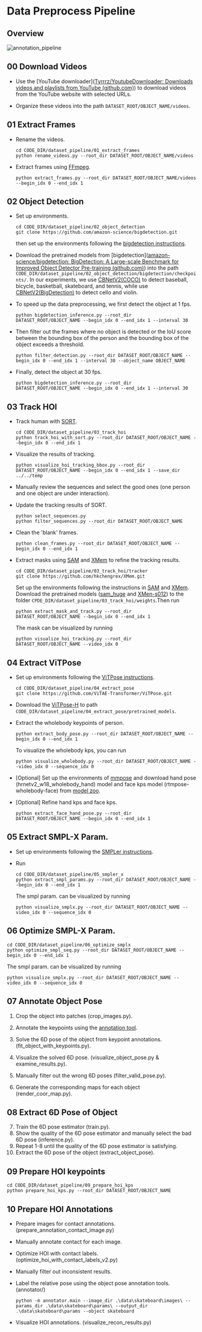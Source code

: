# Data Preprocess Pipeline

## Overview

![annotation_pipeline](../assets/annotation_pipeline.png)

## 00 Download Videos

* Use the [YouTube downloader]([Tyrrrz/YoutubeDownloader: Downloads videos and playlists from YouTube (github.com)](https://github.com/Tyrrrz/YoutubeDownloader)) to download videos from the YouTube website with selected URLs. 

* Organize these videos into the path `DATASET_ROOT/OBJECT_NAME/videos`.

## 01 Extract Frames

* Rename the videos.

  ```
  cd CODE_DIR/dataset_pipeline/01_extract_frames
  python rename_videos.py --root_dir DATASET_ROOT/OBJECT_NAME/videos
  ```

* Extract frames using [FFmpeg](https://ffmpeg.org/).

  ```
  python extract_frames.py --root_dir DATASET_ROOT/OBJECT_NAME/videos --begin_idx 0 --end_idx 1
  ```

## 02 Object Detection

* Set up environments.

  ```
  cd CODE_DIR/dataset_pipeline/02_object_detection
  git clone https://github.com/amazon-science/bigdetection.git
  ```

  then set up the environments following the [bigdetection instructions](https://github.com/amazon-science/bigdetection).

* Download the pretrained models from [bigdetection]([amazon-science/bigdetection: BigDetection: A Large-scale Benchmark for Improved Object Detector Pre-training (github.com)](https://github.com/amazon-science/bigdetection)) into the path `CODE_DIR/dataset_pipeline/02_object_detection/bigdetection/checkpoints/`. In our experiments, we use [CBNetV2(COCO)](https://big-detection.s3.us-west-2.amazonaws.com/bigdet_cpts/mmdetection_cpts/htc_cbv2_swin_base_giou_4conv1f_bigdet_coco-ft_20e.pth) to detect baseball, bicycle, basketball, skateboard, and tennis, while use [CBNetV2(BigDetection)](https://big-detection.s3.us-west-2.amazonaws.com/bigdet_cpts/mmdetection_cpts/htc_cbv2_swin_base_giou_4conv1f_bigdet.pth) to detect cello and violin.

* To speed up the data preprocessing, we first detect the object at 1 fps.

  ```
  python bigdetection_inference.py --root_dir DATASET_ROOT/OBJECT_NAME --begin_idx 0 --end_idx 1 --interval 30
  ```

* Then filter out the frames where no object is detected or the IoU score between the bounding box of the person and the bounding box of the object exceeds a threshold.

  ```
  python filter_detection.py --root_dir DATASET_ROOT/OBJECT_NAME --begin_idx 0 --end_idx 1 --interval 30 --object_name OBJECT_NAME
  ```

* Finally, detect the object at 30 fps.

  ```
  python bigdetection_inference.py --root_dir DATASET_ROOT/OBJECT_NAME --begin_idx 0 --end_idx 1 --interval 30
  ```

## 03 Track HOI

* Track human with [SORT](https://github.com/abewley/sort).

  ```
  cd CODE_DIR/dataset_pipeline/03_track_hoi
  python track_hoi_with_sort.py --root_dir DATASET_ROOT/OBJECT_NAME --begin_idx 0 --end_idx 1
  ```

* Visualize the results of tracking.

  ```
  python visualize_hoi_tracking_bbox.py --root_dir DATASET_ROOT/OBJECT_NAME --begin_idx 0 --end_idx 1 --save_dir ../../temp
  ```

* Manually review the sequences and select the good ones (one person and one object are under interaction).

* Update the tracking results of SORT.

  ```
  python select_sequences.py
  python filter_sequences.py --root_dir DATASET_ROOT/OBJECT_NAME
  ```

* Clean the 'blank' frames.

  ```
  python clean_frames.py --root_dir DATASET_ROOT/OBJECT_NAME --begin_idx 0 --end_idx 1
  ```

* Extract masks using [SAM](https://github.com/facebookresearch/segment-anything)  and [XMem](https://github.com/hkchengrex/XMem) to refine the tracking results.

  ```
  cd CODE_DIR/dataset_pipeline/03_track_hoi/tracker
  git clone https://github.com/hkchengrex/XMem.git
  ```

  Set up the environments following the instructions in [SAM](https://github.com/facebookresearch/segment-anything)  and [XMem](https://github.com/hkchengrex/XMem).  Download the pretrained models ([sam_huge](https://dl.fbaipublicfiles.com/segment_anything/sam_vit_h_4b8939.pth) and [XMen-s012](https://drive.google.com/drive/folders/1QYsog7zNzcxGXTGBzEhMUg8QVJwZB6D1?usp=sharing)) to the folder `CPDE_DIR/dataset_pipeline/03_track_hoi/weights`.Then run

  ```
  python extract_mask_and_track.py --root_dir DATASET_ROOT/OBJECT_NAME --begin_idx 0 --end_idx 1
  ```

  The mask can be visualized by running

  ```
  python visualize_hoi_tracking.py --root_dir DATASET_ROOT/OBJECT_NAME --video_idx 0
  ```

## 04 Extract ViTPose

* Set up environments following the [ViTPose instructions](https://github.com/ViTAE-Transformer/ViTPose).

  ```
  cd CODE_DIR/dataset_pipeline/04_extract_pose
  git clone https://github.com/ViTAE-Transformer/ViTPose.git
  ```

* Download the [ViTPose-H](https://1drv.ms/u/s!AimBgYV7JjTlgccoXv8rCUgVe7oD9Q?e=ZBw6gR) to path `CODE_DIR/dataset_pipeline/04_extract_pose/pretrained_models`.

* Extract the wholebody keypoints of person.

  ```
  python extract_body_pose.py --root_dir DATASET_ROOT/OBJECT_NAME --begin_idx 0 --end_idx 1
  ```

  To visualize the wholebody kps, you can run

  ```
  python visualize_wholebody.py --root_dir DATASET_ROOT/OBJECT_NAME --video_idx 0 --sequence_idx 0
  ```

* [Optional] Set up the environments of [mmpose](https://github.com/open-mmlab/mmpose) and download hand pose (hrnetv2_w18_wholebody_hand) model and face kps model (rtmpose-wholebody-face) from [model zoo](https://mmpose.readthedocs.io/en/latest/model_zoo/hand_2d_keypoint.html). 

* [Optional] Refine hand kps and face kps.

  ```
  python extract_face_hand_pose.py --root_dir DATASET_ROOT/OBJECT_NAME --begin_idx 0 --end_idx 1
  ```

## 05 Extract SMPL-X Param.

* Set up environments following the [SMPLer instructions](https://github.com/caizhongang/SMPLer-X).

* Run

  ```
  cd CODE_DIR/dataset_pipeline/05_smpler_x
  python extract_smpl_params.py --root_dir DATASET_ROOT/OBJECT_NAME --begin_idx 0 --end_idx 1
  ```

  The smpl param. can be visualized by running

  ```
  python visualize_smplx.py --root_dir DATASET_ROOT/OBJECT_NAME --video_idx 0 --sequence_idx 0
  ```

## 06 Optimize SMPL-X Param.

```
cd CODE_DIR/dataset_pipeline/06_optimize_smplx
python optimize_smpl_seq.py --root_dir DATASET_ROOT/OBJECT_NAME --begin_idx 0 --end_idx 1
```

The smpl param. can be visualized by running

```
python visualize_smplx.py --root_dir DATASET_ROOT/OBJECT_NAME --video_idx 0 --sequence_idx 0
```

## 07 Annotate Object Pose

1. Crop the object into patches (crop_images.py).

2. Annotate the keypoints using the [annotation tool](https://github.com/pprp/landmark_annotation).

3. Solve the 6D pose of the object from keypoint annotations. (fit_object_with_keypoints.py).

4. Visualize the solved 6D pose. (visualize_object_pose.py & examine_results.py).

5. Manually filter out the wrong 6D poses (filter_valid_pose.py).

6. Generate the corresponding maps for each object (render_coor_map.py).

## 08 Extract 6D Pose of Object

7. Train the 6D pose estimator (train.py).
8. Show the quality of the 6D pose estimator and manually select the bad 6D pose (inference.py).
9. Repeat 1-8 until the quality of the 6D pose estimator is satisfying.
10. Extract the 6D pose of the object (extract_object_pose).

## 09 Prepare HOI keypoints

```
cd CODE_DIR/dataset_pipeline/09_prepare_hoi_kps
python prepare_hoi_kps.py --root_dir DATASET_ROOT/OBJECT_NAME
```

## 10 Prepare HOI Annotations

* Prepare images for contact annotations. (prepare_annotation_contact_image.py)

* Manually annotate contact for each image. 

* Optimize HOI with contact labels. (optimize_hoi_with_contact_labels_v2.py)

* Manually filter out inconsistent results.

* Label the relative pose using the object pose annotation tools. (annotator/)

  ```
  python -m annotator.main --image_dir .\data\skateboard\images\ --params_dir .\data\skateboard\params\ --output_dir .\data\skateboard\params --object skateboard
  ```

* Visualize HOI annotations. (visualize_recon_results.py)

